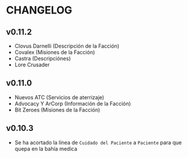 # CHANGELOG

## v0.11.2
- Clovus Darnelli (Descripción de la Facción)
- Covalex (Misiones de la Facción)
- Castra (Descripciónes)
- Lore Crusader

## v0.11.0
- Nuevos ATC (Servicios de aterrizaje)
- Advocacy Y ArCorp (Información de la Facción)
- Bit Zeroes (Misiones de la Facción)

## v0.10.3
- Se ha acortado la línea de `Cuidado del Paciente` a `Paciente` para que quepa en la bahía medica
